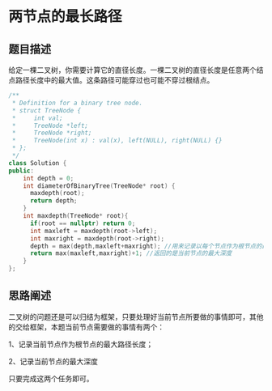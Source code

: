 # 两节点的最长路径

## 题目描述

给定一棵二叉树，你需要计算它的直径长度。一棵二叉树的直径长度是任意两个结点路径长度中的最大值。这条路径可能穿过也可能不穿过根结点。<br>

```c++
/**
 * Definition for a binary tree node.
 * struct TreeNode {
 *     int val;
 *     TreeNode *left;
 *     TreeNode *right;
 *     TreeNode(int x) : val(x), left(NULL), right(NULL) {}
 * };
 */
class Solution {
public:
    int depth = 0;
    int diameterOfBinaryTree(TreeNode* root) {
      maxdepth(root);
      return depth;
    }
    int maxdepth(TreeNode* root){
      if(root == nullptr) return 0;
      int maxleft = maxdepth(root->left);
      int maxright = maxdepth(root->right);
      depth = max(depth,maxleft+maxright); //用来记录以每个节点作为根节点的最大路径值
      return max(maxleft,maxright)+1; //返回的是当前节点的最大深度
    }
};
```

## 思路阐述

二叉树的问题还是可以归结为框架，只要处理好当前节点所要做的事情即可，其他的交给框架，本题当前节点需要做的事情有两个：<br>

1、记录当前节点作为根节点的最大路径长度；<br>

2、记录当前节点的最大深度<br>

只要完成这两个任务即可。